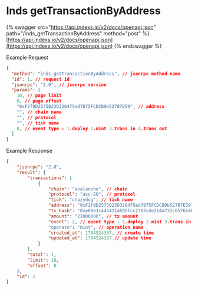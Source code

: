# Inds getTransactionByAddress

{% swagger src="https://api.indexs.io/v2/docs/openapi.json" path="/inds_getTransactionByAddress" method="post" %}
[https://api.indexs.io/v2/docs/openapi.json](https://api.indexs.io/v2/docs/openapi.json)
{% endswagger %}

Example Request

```json
{
  "method": "inds_getTransactionByAddress", // jsonrpc method name
  "id": 1, // request id
  "jsonrpc": "2.0", // jsonrpc version
  "params": [
    10, // page limit
    0, // page offset
    "0xF2f9D2575023D320475ed7875FCDCB9b52787E59", // address
    "", // chain name
    "", // protocol
    "", // tick name
    0, // event type : 1.deploy 2.mint 3.trans in 4.trans out
  ]
}
```

Example Response

```json
{
    "jsonrpc": "2.0",
    "result": {
        "transactions": [
            {
                "chain": "avalanche", // chain
                "protocol": "asc-20", // protocol 
                "tick": "crazydog", // tick name
                "address": "0xF2f9D2575023D320475ed7875FCDCB9b52787E59", // address
                "tx_hash": "0xe89e1c445431a695fcc2797cde214a731c65765468e6095672fb0cbe8f8a6fdd", // tx hash
                "amount": "21000000", // tx amount
                "event": 2, // event type : 1.deploy 2.mint 3.trans in 4.trans out
                "operate": "mint", // operation name
                "created_at": 1704524337, // create time
                "updated_at": 1704524337 // update time
            }
        ],
        "total": 1,
        "limit": 10,
        "offset": 0
    },
    "id": 1
}
```

